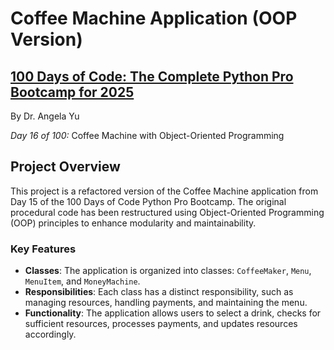 # Coffee Machine Application (OOP Version)

## **[100 Days of Code: The Complete Python Pro Bootcamp for 2025](https://www.udemy.com/course/100-days-of-code/)**

By Dr. Angela Yu

*Day 16 of 100:* Coffee Machine with Object-Oriented Programming

## Project Overview

This project is a refactored version of the Coffee Machine application from Day 15 of the 100 Days of Code Python Pro Bootcamp. The original procedural code has been restructured using Object-Oriented Programming (OOP) principles to enhance modularity and maintainability.

### Key Features

- **Classes**: The application is organized into classes: `CoffeeMaker`, `Menu`, `MenuItem`, and `MoneyMachine`.
- **Responsibilities**: Each class has a distinct responsibility, such as managing resources, handling payments, and maintaining the menu.
- **Functionality**: The application allows users to select a drink, checks for sufficient resources, processes payments, and updates resources accordingly.